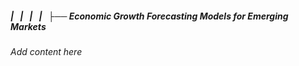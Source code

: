 ##### |   |   |   |   ├── Economic Growth Forecasting Models for Emerging Markets

*Add content here*